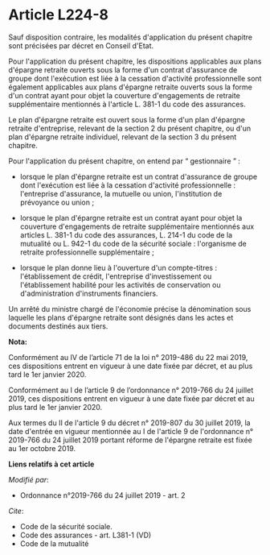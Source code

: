 # Article L224-8

Sauf disposition contraire, les modalités d'application du présent chapitre sont précisées par décret en Conseil d'Etat.

Pour l'application du présent chapitre, les dispositions applicables aux plans d'épargne retraite ouverts sous la forme d'un
contrat d'assurance de groupe dont l'exécution est liée à la cessation d'activité professionnelle sont également applicables
aux plans d'épargne retraite ouverts sous la forme d'un contrat ayant pour objet la couverture d'engagements de retraite
supplémentaire mentionnés à l'article L. 381-1 du code des assurances.

Le plan d'épargne retraite est ouvert sous la forme d'un plan d'épargne retraite d'entreprise, relevant de la section 2 du
présent chapitre, ou d'un plan d'épargne retraite individuel, relevant de la section 3 du présent chapitre.

Pour l'application du présent chapitre, on entend par “ gestionnaire ” :

- lorsque le plan d'épargne retraite est un contrat d'assurance de groupe dont l'exécution est liée à la cessation d'activité
professionnelle : l'entreprise d'assurance, la mutuelle ou union, l'institution de prévoyance ou union ;

- lorsque le plan d'épargne retraite est un contrat ayant pour objet la couverture d'engagements de retraite supplémentaire
mentionnés aux articles L. 381-1 du code des assurances, L. 214-1 du code de la mutualité ou L. 942-1 du code de la sécurité
sociale : l'organisme de retraite professionnelle supplémentaire ;

- lorsque le plan donne lieu à l'ouverture d'un compte-titres : l'établissement de crédit, l'entreprise d'investissement ou
l'établissement habilité pour les activités de conservation ou d'administration d'instruments financiers.

Un arrêté du ministre chargé de l'économie précise la dénomination sous laquelle les plans d'épargne retraite sont désignés
dans les actes et documents destinés aux tiers.

**Nota:**

Conformément au IV de l’article 71 de la loi n° 2019-486 du 22 mai 2019, ces dispositions entrent en vigueur à une date fixée
par décret, et au plus tard le 1er janvier 2020.

Conformément au I de l’article 9 de l’ordonnance n° 2019-766 du 24 juillet 2019, ces dispositions entrent en vigueur à une
date fixée par décret et au plus tard le 1er janvier 2020.

Aux termes du II de l'article 9 du décret n° 2019-807 du 30 juillet 2019, la date d'entrée en vigueur mentionnée au I de
l'article 9 de l'ordonnance n° 2019-766 du 24 juillet 2019 portant réforme de l'épargne retraite est fixée au 1er octobre
2019.

**Liens relatifs à cet article**

_Modifié par_:

  - Ordonnance n°2019-766 du 24 juillet 2019 - art. 2

_Cite_:

  - Code de la sécurité sociale.
  - Code des assurances - art. L381-1 (VD)
  - Code de la mutualité
